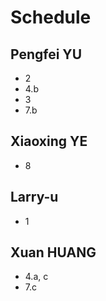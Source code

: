 # Schedule
## Pengfei YU		
- 2
- 4.b
- 3
- 7.b

## Xiaoxing YE
- 8

## Larry-u
- 1

## Xuan HUANG
- 4.a, c
- 7.c
